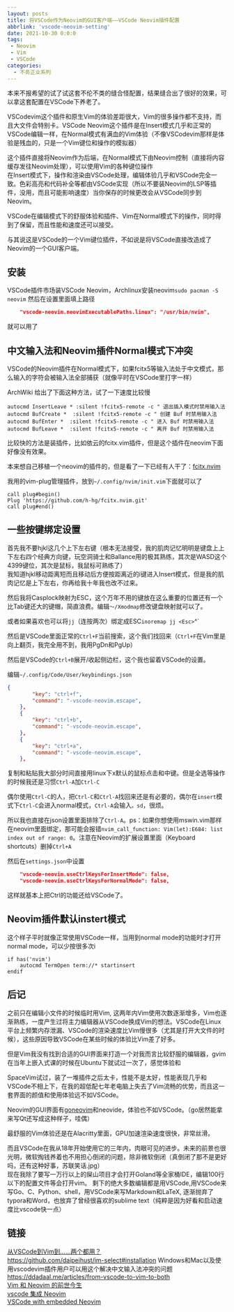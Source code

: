 ```yaml
---
layout: posts
title: 将VSCode作为Neovim的GUI客户端——VSCode Neovim插件配置
abbrlink: 'vscode-neovim-setting'
date: 2021-10-30 0:0:0
tags:
 - Neovim
 - Vim
 - VSCode
categories:
  - 不务正业系列
---
```

本来不报希望的试了试这套不伦不类的缝合怪配置，结果缝合出了很好的效果，可以拿这套配置在VSCode下养老了。
<!-- more -->

VSCodevim这个插件和原生Vim的体验差距很大，Vim的很多操作都不支持，而且大文件会特别卡。VSCode Neovim这个插件是在Insert模式几乎和正常的VSCode编辑一样，在Normal模式有满血的Vim体验（不像VSCodevim那样是体验是残血的，只是一个Vim键位和操作的模拟器）

这个插件直接将Neovim作为后端，在Normal模式下由Neovim控制（直接将内容缓存发往Neovim处理），可以使用Vim的各种键位操作   
在Insert模式下，操作和渲染由VSCode处理，编辑体验几乎和VSCode完全一致。色彩高亮和代码补全等都由VSCode实现（所以不要装Neovim的LSP等插件，没用，而且可能影响速度）当你保存的时候更改会从VSCode同步到Neovim。  

VSCode在编辑模式下的舒服体验和插件、Vim在Normal模式下的操作，同时得到了保留，而且性能和速度还可以接受。

与其说这是VSCode的一个Vim键位插件，不如说是将VSCode直接改造成了Neovim的一个GUI客户端。

## 安装

VSCode插件市场装VSCode Neovim，Archlinux安装neovim`sudo pacman -S neovim`
然后在设置里面填上路径

```json
    "vscode-neovim.neovimExecutablePaths.linux": "/usr/bin/nvim",
```

就可以用了

## 中文输入法和Neovim插件Normal模式下冲突

VSCode的Neovim插件在Normal模式下，如果fcitx5等输入法处于中文模式，那么输入的字符会被输入法全部捕获（就像平时在VSCode里打字一样）

ArchWiki 给出了下面这种方法，试了一下速度比较慢

```vimrc
autocmd InsertLeave * :silent !fcitx5-remote -c " 退出插入模式时禁用输入法
autocmd BufCreate *  :silent !fcitx5-remote -c " 创建 Buf 时禁用输入法
autocmd BufEnter *  :silent !fcitx5-remote -c " 进入 Buf 时禁用输入法
autocmd BufLeave *  :silent !fcitx5-remote -c " 离开 Buf 时禁用输入法
```

比较快的方法是装插件，比如依云的fcitx.vim插件，但是这个插件在neovim下面好像没有效果。

本来想自己移植一个neovim的插件的，但是看了一下已经有人干了：[fcitx.nvim](https://github.com/h-hg/fcitx.nvim.git)

我用的vim-plug管理插件，放到`~/.config/nvim/init.vim`下面就可以了

```vim
call plug#begin()
Plug 'https://github.com/h-hg/fcitx.nvim.git'
call plug#end()
```

## 一些按键绑定设置

首先我不要hjkl这几个上下左右键（根本无法接受，我的肌肉记忆明明是键盘上上下左右四个经典方向键，玩空洞骑士和Ballance用的极其熟练，其次是WASD这个4399键位，其次是鼠标，我鼠标可熟练了）  
我知道hjkl移动距离短而且移动后方便按距离近的i键进入Insert模式，但是我的肌肉记忆是上下左右，你再给我十年我也改不过来。

然后我将Casplock映射为ESC，这个万年不用的键放在这么重要的位置还有一个比Tab键还大的键帽，简直浪费。编辑`～/Xmodmap`修改键盘映射就可以了。

或者如果喜欢也可以将`jj`（连按两次）绑定成ESC`inoremap jj <Esc>`^`

然后是VSCode里面正常的`Ctrl+F`当前搜索，这个我们找回来（`Ctrl+F`在Vim里是向上翻页，我完全用不到，我用PgDn和PgUp）

然后是VSCode的`Ctrl+B`展开/收起侧边栏，这个我也留着VSCode的设置。

编辑`~/.config/Code/User/keybindings.json`

```json
{
        "key": "ctrl+f",
        "command": "-vscode-neovim.escape",
    },
    {
        "key": "ctrl+b",
        "command": "-vscode-neovim.escape",
    },
    {
        "key": "ctrl+a",
        "command": "-vscode-neovim.escape",
    },
```

复制和粘贴我大部分时间直接用linux下x默认的鼠标点击和中键。但是全选等操作的时候我还是习惯`Ctrl-A`加`Ctrl-C`

偶尔使用`Ctrl-C`的人，把`Ctrl-C`和`Ctrl-A`找回来还是有必要的，偶尔在`insert`模式下`Ctrl-C`会进入normal模式，`Ctrl-A`会输入`。sd`，很烦。

所以我也直接在json设置里面排除了`Ctrl-A`。ps：如果你想使用mswin.vim那样在neovim里面绑定，那可能会报错`nvim_call_function: Vim(let):E684: list index out of range: 0`。注意在Neovim的扩展设置里面（Keyboard shortcuts）删掉`Ctrl+A`

然后在`settings.json`中设置

```json
    "vscode-neovim.useCtrlKeysForInsertMode": false,
    "vscode-neovim.useCtrlKeysForNormalMode": false,
```

这样就基本上把Ctrl的功能还给VSCode了。

## Neovim插件默认instert模式

这个样子平时就像正常使用VSCode一样，当用到normal mode的功能时才打开normal mode，可以少按很多次i

```vim
if has('nvim')
    autocmd TermOpen term://* startinsert
endif
```

## 后记

之前只在编辑小文件的时候临时用Vim, 这两年内Vim使用次数逐渐增多，Vim也逐渐熟练，一度产生过将主力编辑器从VSCode换成Vim的想法。VSCode在Linux平台上频繁内存泄漏、VSCode的渲染速度比Vim慢很多（尤其是打开大文件的时候），这些原因导致VSCode在某些时候的体验比Vim差了好多。

但是Vim我没有找到合适的GUI界面来打造一个对我而言比较舒服的编辑器，gvim在当年上嵌入式课的时候在Ubuntu下就试过一次了，感觉体验和

SpaceVim试过，装了一堆插件之后太卡，性能不是太好，性能表现几乎和VSCode不相上下，在我的超低配七年老电脑上失去了Vim流畅的优势，而且这一套界面的颜值和使用体验远不如VSCode。

Neovim的GUI界面有[goneovim](https://github.com/akiyosi/goneovim)和neovide，体验也不如VSCode。（go居然能拿来写Qt还写成这种样子，哇偶）

最舒服的Vim体验还是在Alacritty里面，GPU加速渲染速度很快，非常丝滑。

而且VSCode在我从18年开始使用它的三年内，肉眼可见的进步。未来的前景也很光明，微软掏钱养着也不用担心倒闭的问题，除非微软倒闭（真倒闭了那不是更好吗，还有这种好事，苏联笑话.jpg）  
现在我除了要写一万行以上的屎山项目才会打开Goland等全家桶IDE，编辑100行以下的配置文件等会打开vim。
剩下的绝大多数编辑都是用VSCode,用VSCode来写Go、C、Python、shell，用VSCode来写Markdown和LaTeX, 逐渐抛弃了typora和Word，也放弃了曾经很喜欢的sublime text（纯粹是因为好看和启动速度比vscode快一点）

## 链接

[从VSCode到Vim到……两个都用？](https://www.ahonn.me/blog/the-vim-guide-for-vs-code-users)   
https://github.com/daipeihust/im-select#installation Windows和Mac以及使用vscodevim插件用户可以用这个解决中文输入法冲突的问题  
https://ddadaal.me/articles/from-vscode-to-vim-to-both   
[Vim 和 Neovim 的前世今生](https://jdhao.github.io/2020/01/12/vim_nvim_history_development/)  
[vscode 集成 Neovim](https://www.jianshu.com/p/ac739c6ea541)  
[VSCode with embedded Neovim](https://www.youtube.com/watch?v=g4dXZ0RQWdw)  